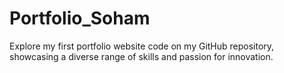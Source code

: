 # Portfolio_Soham
Explore my first portfolio website code on my GitHub repository, showcasing a diverse range of skills and passion for innovation.
